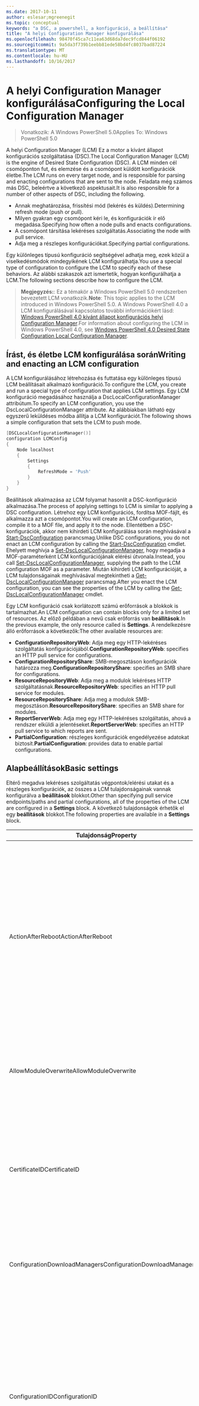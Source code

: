 ```yaml
---
ms.date: 2017-10-11
author: eslesar;mgreenegit
ms.topic: conceptual
keywords: "a DSC, a powershell, a konfiguráció, a beállítása"
title: "A helyi Configuration Manager konfigurálása"
ms.openlocfilehash: 98470f45ca7c11ea63d68da7dec9fcd844f06192
ms.sourcegitcommit: 9a5da3f739b1eebb81ede58bd4fc8037bad87224
ms.translationtype: MT
ms.contentlocale: hu-HU
ms.lasthandoff: 10/16/2017
---
```

# <a name="configuring-the-local-configuration-manager"></a><span data-ttu-id="31436-103">A helyi Configuration Manager konfigurálása</span><span class="sxs-lookup"><span data-stu-id="31436-103">Configuring the Local Configuration Manager</span></span>

> <span data-ttu-id="31436-104">Vonatkozik: A Windows PowerShell 5.0</span><span class="sxs-lookup"><span data-stu-id="31436-104">Applies To: Windows PowerShell 5.0</span></span>

<span data-ttu-id="31436-105">A helyi Configuration Manager (LCM) Ez a motor a kívánt állapot konfigurációs szolgáltatása (DSC).</span><span class="sxs-lookup"><span data-stu-id="31436-105">The Local Configuration Manager (LCM) is the engine of Desired State Configuration (DSC).</span></span>
<span data-ttu-id="31436-106">A LCM minden cél csomóponton fut, és elemzése és a csomópont küldött konfigurációk életbe.</span><span class="sxs-lookup"><span data-stu-id="31436-106">The LCM runs on every target node, and is responsible for parsing and enacting configurations that are sent to the node.</span></span>
<span data-ttu-id="31436-107">Feladata még számos más DSC, beleértve a következő aspektusait.</span><span class="sxs-lookup"><span data-stu-id="31436-107">It is also responsible for a number of other aspects of DSC, including the following.</span></span>

- <span data-ttu-id="31436-108">Annak meghatározása, frissítési mód (lekérés és küldés).</span><span class="sxs-lookup"><span data-stu-id="31436-108">Determining refresh mode (push or pull).</span></span>
- <span data-ttu-id="31436-109">Milyen gyakran egy csomópont kéri le, és konfigurációk ír elő megadása.</span><span class="sxs-lookup"><span data-stu-id="31436-109">Specifying how often a node pulls and enacts configurations.</span></span>
- <span data-ttu-id="31436-110">A csomópont társítása lekéréses szolgáltatás.</span><span class="sxs-lookup"><span data-stu-id="31436-110">Associating the node with pull service.</span></span>
- <span data-ttu-id="31436-111">Adja meg a részleges konfigurációkat.</span><span class="sxs-lookup"><span data-stu-id="31436-111">Specifying partial configurations.</span></span>

<span data-ttu-id="31436-112">Egy különleges típusú konfiguráció segítségével adhatja meg, ezek közül a viselkedésmódok mindegyikének LCM konfigurálhatja.</span><span class="sxs-lookup"><span data-stu-id="31436-112">You use a special type of configuration to configure the LCM to specify each of these behaviors.</span></span>
<span data-ttu-id="31436-113">Az alábbi szakaszok azt ismertetik, hogyan konfigurálhatja a LCM.</span><span class="sxs-lookup"><span data-stu-id="31436-113">The following sections describe how to configure the LCM.</span></span>

> <span data-ttu-id="31436-114">**Megjegyzés:**: Ez a témakör a Windows PowerShell 5.0 rendszerben bevezetett LCM vonatkozik.</span><span class="sxs-lookup"><span data-stu-id="31436-114">**Note**: This topic applies to the LCM introduced in Windows PowerShell 5.0.</span></span>
<span data-ttu-id="31436-115">A Windows PowerShell 4.0 a LCM konfigurálásával kapcsolatos további információkért lásd: [Windows PowerShell 4.0 kívánt állapot konfigurációs helyi Configuration Manager](metaconfig4.md).</span><span class="sxs-lookup"><span data-stu-id="31436-115">For information about configuring the LCM in Windows PowerShell 4.0, see [Windows PowerShell 4.0 Desired State Configuration Local Configuration Manager](metaconfig4.md).</span></span>

## <a name="writing-and-enacting-an-lcm-configuration"></a><span data-ttu-id="31436-116">Írást, és életbe LCM konfigurálása során</span><span class="sxs-lookup"><span data-stu-id="31436-116">Writing and enacting an LCM configuration</span></span>

<span data-ttu-id="31436-117">A LCM konfigurálásához létrehozása és futtatása egy különleges típusú LCM beállításait alkalmazó konfiguráció.</span><span class="sxs-lookup"><span data-stu-id="31436-117">To configure the LCM, you create and run a special type of configuration that applies LCM settings.</span></span>
<span data-ttu-id="31436-118">Egy LCM konfiguráció megadásához használja a DscLocalConfigurationManager attribútum.</span><span class="sxs-lookup"><span data-stu-id="31436-118">To specify an LCM configuration, you use the DscLocalConfigurationManager attribute.</span></span>
<span data-ttu-id="31436-119">Az alábbiakban látható egy egyszerű leküldéses módba állítja a LCM konfigurációt.</span><span class="sxs-lookup"><span data-stu-id="31436-119">The following shows a simple configuration that sets the LCM to push mode.</span></span>

```powershell
[DSCLocalConfigurationManager()]
configuration LCMConfig
{
    Node localhost
    {
        Settings
        {
            RefreshMode = 'Push'
        }
    }
} 
```

<span data-ttu-id="31436-120">Beállítások alkalmazása az LCM folyamat hasonlít a DSC-konfiguráció alkalmazása.</span><span class="sxs-lookup"><span data-stu-id="31436-120">The process of applying settings to LCM is similar to applying a DSC configuration.</span></span>
<span data-ttu-id="31436-121">Létrehoz egy LCM konfigurációs, fordítsa MOF-fájlt, és alkalmazza azt a csomópontot.</span><span class="sxs-lookup"><span data-stu-id="31436-121">You will create an LCM configuration, compile it to a MOF file, and apply it to the node.</span></span>
<span data-ttu-id="31436-122">Ellentétben a DSC-konfigurációk, akkor nem kihirdeti LCM konfigurálása során meghívásával a [Start-DscConfiguration](https://technet.microsoft.com/en-us/library/dn521623.aspx) parancsmag.</span><span class="sxs-lookup"><span data-stu-id="31436-122">Unlike DSC configurations, you do not enact an LCM configuration by calling the [Start-DscConfiguration](https://technet.microsoft.com/en-us/library/dn521623.aspx) cmdlet.</span></span>
<span data-ttu-id="31436-123">Ehelyett meghívja a [Set-DscLocalConfigurationManager](https://technet.microsoft.com/en-us/library/dn521621.aspx), hogy megadja a MOF-paraméterként LCM konfigurációjának elérési útvonala.</span><span class="sxs-lookup"><span data-stu-id="31436-123">Instead, you call [Set-DscLocalConfigurationManager](https://technet.microsoft.com/en-us/library/dn521621.aspx), supplying the path to the LCM configuration MOF as a parameter.</span></span>
<span data-ttu-id="31436-124">Miután kihirdeti LCM konfigurációját, a LCM tulajdonságainak meghívásával megtekintheti a [Get-DscLocalConfigurationManager](https://technet.microsoft.com/en-us/library/dn407378.aspx) parancsmag.</span><span class="sxs-lookup"><span data-stu-id="31436-124">After you enact the LCM configuration, you can see the properties of the LCM by calling the [Get-DscLocalConfigurationManager](https://technet.microsoft.com/en-us/library/dn407378.aspx) cmdlet.</span></span>

<span data-ttu-id="31436-125">Egy LCM konfiguráció csak korlátozott számú erőforrások a blokkok is tartalmazhat.</span><span class="sxs-lookup"><span data-stu-id="31436-125">An LCM configuration can contain blocks only for a limited set of resources.</span></span>
<span data-ttu-id="31436-126">Az előző példában a nevű csak erőforrás van **beállítások**.</span><span class="sxs-lookup"><span data-stu-id="31436-126">In the previous example, the only resource called is **Settings**.</span></span>
<span data-ttu-id="31436-127">A rendelkezésre álló erőforrások a következők:</span><span class="sxs-lookup"><span data-stu-id="31436-127">The other available resources are:</span></span>

* <span data-ttu-id="31436-128">**ConfigurationRepositoryWeb**: Adja meg egy HTTP-lekéréses szolgáltatás konfigurációjából.</span><span class="sxs-lookup"><span data-stu-id="31436-128">**ConfigurationRepositoryWeb**: specifies an HTTP pull service for configurations.</span></span>
* <span data-ttu-id="31436-129">**ConfigurationRepositoryShare**: SMB-megosztáson konfigurációk határozza meg.</span><span class="sxs-lookup"><span data-stu-id="31436-129">**ConfigurationRepositoryShare**: specifies an SMB share for configurations.</span></span>
* <span data-ttu-id="31436-130">**ResourceRepositoryWeb**: Adja meg a modulok lekéréses HTTP szolgáltatásnak.</span><span class="sxs-lookup"><span data-stu-id="31436-130">**ResourceRepositoryWeb**: specifies an HTTP pull service for modules.</span></span>
* <span data-ttu-id="31436-131">**ResourceRepositoryShare**: Adja meg a modulok SMB-megosztáson.</span><span class="sxs-lookup"><span data-stu-id="31436-131">**ResourceRepositoryShare**: specifies an SMB share for modules.</span></span>
* <span data-ttu-id="31436-132">**ReportServerWeb**: Adja meg egy HTTP-lekéréses szolgáltatás, ahová a rendszer elküldi a jelentéseket.</span><span class="sxs-lookup"><span data-stu-id="31436-132">**ReportServerWeb**: specifies an HTTP pull service to which reports are sent.</span></span>
* <span data-ttu-id="31436-133">**PartialConfiguration**: részleges konfigurációk engedélyezése adatokat biztosít.</span><span class="sxs-lookup"><span data-stu-id="31436-133">**PartialConfiguration**: provides data to enable partial configurations.</span></span>

## <a name="basic-settings"></a><span data-ttu-id="31436-134">Alapbeállítások</span><span class="sxs-lookup"><span data-stu-id="31436-134">Basic settings</span></span>

<span data-ttu-id="31436-135">Eltérő megadva lekéréses szolgáltatás végpontok/elérési utakat és a részleges konfigurációk, az összes a LCM tulajdonságainak vannak konfigurálva a **beállítások** blokkot.</span><span class="sxs-lookup"><span data-stu-id="31436-135">Other than specifying pull service endpoints/paths and partial configurations, all of the properties of the LCM are configured in a **Settings** block.</span></span>
<span data-ttu-id="31436-136">A következő tulajdonságok érhetők el egy **beállítások** blokkot.</span><span class="sxs-lookup"><span data-stu-id="31436-136">The following properties are available in a **Settings** block.</span></span>

|  <span data-ttu-id="31436-137">Tulajdonság</span><span class="sxs-lookup"><span data-stu-id="31436-137">Property</span></span>  |  <span data-ttu-id="31436-138">Típus</span><span class="sxs-lookup"><span data-stu-id="31436-138">Type</span></span>  |  <span data-ttu-id="31436-139">Leírás</span><span class="sxs-lookup"><span data-stu-id="31436-139">Description</span></span>   |
|----------- |------- |--------------- |
| <span data-ttu-id="31436-140">ActionAfterReboot</span><span class="sxs-lookup"><span data-stu-id="31436-140">ActionAfterReboot</span></span>| <span data-ttu-id="31436-141">karakterlánc</span><span class="sxs-lookup"><span data-stu-id="31436-141">string</span></span>| <span data-ttu-id="31436-142">Itt adhatja meg, mi történik, a rendszer újraindítása után a beállítások alkalmazása során.</span><span class="sxs-lookup"><span data-stu-id="31436-142">Specifies what happens after a reboot during the application of a configuration.</span></span> <span data-ttu-id="31436-143">A lehetséges értékek a következők __"ContinueConfiguration"__ és __"StopConfiguration"__.</span><span class="sxs-lookup"><span data-stu-id="31436-143">The possible values are __"ContinueConfiguration"__ and __"StopConfiguration"__.</span></span> <ul><li> <span data-ttu-id="31436-144">__ContinueConfiguration__: továbbra is a számítógép újraindítása után a jelenlegi konfiguráció alkalmazása.</span><span class="sxs-lookup"><span data-stu-id="31436-144">__ContinueConfiguration__: Continue applying the current configuration after machine reboot.</span></span> <span data-ttu-id="31436-145">Ez az az alapértelmezett falue</span><span class="sxs-lookup"><span data-stu-id="31436-145">This is the default falue</span></span></li><li><span data-ttu-id="31436-146">__StopConfiguration__: állítsa le a számítógép újraindítása után az aktuális konfigurációt.</span><span class="sxs-lookup"><span data-stu-id="31436-146">__StopConfiguration__: Stop the current configuration after machine reboot.</span></span></li></ul>|
| <span data-ttu-id="31436-147">AllowModuleOverwrite</span><span class="sxs-lookup"><span data-stu-id="31436-147">AllowModuleOverwrite</span></span>| <span data-ttu-id="31436-148">logikai érték</span><span class="sxs-lookup"><span data-stu-id="31436-148">bool</span></span>| <span data-ttu-id="31436-149">__$TRUE__ Ha lekéréses szolgáltatásból letöltött új konfigurációk engedélyezettek-e a célcsomóponton lévő régi felülírják.</span><span class="sxs-lookup"><span data-stu-id="31436-149">__$TRUE__ if new configurations downloaded from the pull service are allowed to overwrite the old ones on the target node.</span></span> <span data-ttu-id="31436-150">Ellenkező esetben $FALSE.</span><span class="sxs-lookup"><span data-stu-id="31436-150">Otherwise, $FALSE.</span></span>|
| <span data-ttu-id="31436-151">CertificateID</span><span class="sxs-lookup"><span data-stu-id="31436-151">CertificateID</span></span>| <span data-ttu-id="31436-152">karakterlánc</span><span class="sxs-lookup"><span data-stu-id="31436-152">string</span></span>| <span data-ttu-id="31436-153">A konfigurációban átadott hitelesítő biztosításához használt tanúsítvány ujjlenyomata.</span><span class="sxs-lookup"><span data-stu-id="31436-153">The thumbprint of a certificate used to secure credentials passed in a configuration.</span></span> <span data-ttu-id="31436-154">További információ: [szeretné védeni a Windows PowerShell célállapot-konfiguráció-felhasználó hitelesítő adatait a](http://blogs.msdn.com/b/powershell/archive/2014/01/31/want-to-secure-credentials-in-windows-powershell-desired-state-configuration.aspx)?.</span><span class="sxs-lookup"><span data-stu-id="31436-154">For more information see [Want to secure credentials in Windows PowerShell Desired State Configuration](http://blogs.msdn.com/b/powershell/archive/2014/01/31/want-to-secure-credentials-in-windows-powershell-desired-state-configuration.aspx)?.</span></span> <br> <span data-ttu-id="31436-155">__Megjegyzés:__ ez kezeli automatikusan Azure Automation DSC lekérési szolgáltatás használatakor.</span><span class="sxs-lookup"><span data-stu-id="31436-155">__Note:__ this is managed automatically if using Azure Automation DSC pull service.</span></span>|
| <span data-ttu-id="31436-156">ConfigurationDownloadManagers</span><span class="sxs-lookup"><span data-stu-id="31436-156">ConfigurationDownloadManagers</span></span>| <span data-ttu-id="31436-157">CimInstance]</span><span class="sxs-lookup"><span data-stu-id="31436-157">CimInstance[]</span></span>| <span data-ttu-id="31436-158">Elavult.</span><span class="sxs-lookup"><span data-stu-id="31436-158">Obsolete.</span></span> <span data-ttu-id="31436-159">Használjon __ConfigurationRepositoryWeb__ és __ConfigurationRepositoryShare__ érdekében adja meg a konfigurációs lekéréses szolgáltatás végpontjait.</span><span class="sxs-lookup"><span data-stu-id="31436-159">Use __ConfigurationRepositoryWeb__ and __ConfigurationRepositoryShare__ blocks to define configuration pull service endpoints.</span></span>|
| <span data-ttu-id="31436-160">ConfigurationID</span><span class="sxs-lookup"><span data-stu-id="31436-160">ConfigurationID</span></span>| <span data-ttu-id="31436-161">karakterlánc</span><span class="sxs-lookup"><span data-stu-id="31436-161">string</span></span>| <span data-ttu-id="31436-162">A visszamenőleges kompatibilitás érdekében régebbi lekéréses szolgáltatás verziók.</span><span class="sxs-lookup"><span data-stu-id="31436-162">For backwards compatibility with older pull service versions.</span></span> <span data-ttu-id="31436-163">A GUID, amely azonosítja a konfigurációs fájl lekérni egy lekéréses szolgáltatásból.</span><span class="sxs-lookup"><span data-stu-id="31436-163">A GUID that identifies the configuration file to get from a pull service.</span></span> <span data-ttu-id="31436-164">Ha a konfiguráció neve MOF ConfigurationID.mof neve a csomópont konfigurációk fogja lekérni lekéréses szolgáltatás.</span><span class="sxs-lookup"><span data-stu-id="31436-164">The node will pull configurations on the pull service if the name of the configuration MOF is named ConfigurationID.mof.</span></span><br> <span data-ttu-id="31436-165">__Megjegyzés:__ állítani ezt a tulajdonságot, ha regisztrálja a csomópont egy lekéréses szolgáltatással használatával __RegistrationKey__ nem működik.</span><span class="sxs-lookup"><span data-stu-id="31436-165">__Note:__ If you set this property, registering the node with a pull service by using __RegistrationKey__ does not work.</span></span> <span data-ttu-id="31436-166">További információkért lásd: [konfigurációs nevű lekéréses ügyféltelepítéshez](pullClientConfigNames.md).</span><span class="sxs-lookup"><span data-stu-id="31436-166">For more information, see [Setting up a pull client with configuration names](pullClientConfigNames.md).</span></span>|
| <span data-ttu-id="31436-167">ConfigurationMode</span><span class="sxs-lookup"><span data-stu-id="31436-167">ConfigurationMode</span></span>| <span data-ttu-id="31436-168">karakterlánc</span><span class="sxs-lookup"><span data-stu-id="31436-168">string</span></span> | <span data-ttu-id="31436-169">Itt adhatja meg, hogyan a LCM ténylegesen a beállítások alkalmazása a célcsomópontokat.</span><span class="sxs-lookup"><span data-stu-id="31436-169">Specifies how the LCM actually applies the configuration to the target nodes.</span></span> <span data-ttu-id="31436-170">A lehetséges értékek: __"ApplyOnly"__,__"ApplyandMonitior"__, és __"ApplyandAutoCorrect"__.</span><span class="sxs-lookup"><span data-stu-id="31436-170">Possible values are __"ApplyOnly"__,__"ApplyandMonitior"__, and __"ApplyandAutoCorrect"__.</span></span> <ul><li><span data-ttu-id="31436-171">__ApplyOnly__: DSC konfigurációjának alkalmazására szolgál, és nincs semmi hatása további, kivéve, ha az új konfiguráció célcsomóponton való vagy szolgáltatás új konfigurációt van lekért fejlesztőre.</span><span class="sxs-lookup"><span data-stu-id="31436-171">__ApplyOnly__: DSC applies the configuration and does nothing further unless a new configuration is pushed to the target node or when a new configuration is pulled from a service.</span></span> <span data-ttu-id="31436-172">Az új konfiguráció első alkalmazása után DSC nem ellenőrzi a korábban konfigurált állapotból eltéréseket.</span><span class="sxs-lookup"><span data-stu-id="31436-172">After initial application of a new configuration, DSC does not check for drift from a previously configured state.</span></span> <span data-ttu-id="31436-173">Vegye figyelembe, hogy DSC megkísérli a konfiguráció alkalmazásához, amíg az sikeres előtt nem __ApplyOnly__ lép érvénybe.</span><span class="sxs-lookup"><span data-stu-id="31436-173">Note that DSC will attempt to apply the configuration until it is successful before __ApplyOnly__ takes effect.</span></span> </li><li> <span data-ttu-id="31436-174">__ApplyAndMonitor__: Ez az az alapértelmezett érték.</span><span class="sxs-lookup"><span data-stu-id="31436-174">__ApplyAndMonitor__: This is the default value.</span></span> <span data-ttu-id="31436-175">A LCM alkalmazza minden új konfigurációt.</span><span class="sxs-lookup"><span data-stu-id="31436-175">The LCM applies any new configurations.</span></span> <span data-ttu-id="31436-176">Az új konfiguráció első alkalmazása után a célcsomóponton drifts kívánt állapotból, ha DSC jelent a naplókban az eltérés.</span><span class="sxs-lookup"><span data-stu-id="31436-176">After initial application of a new configuration, if the target node drifts from the desired state, DSC reports the discrepancy in logs.</span></span> <span data-ttu-id="31436-177">Vegye figyelembe, hogy DSC megkísérli a konfiguráció alkalmazásához, amíg az sikeres előtt nem __ApplyAndMonitor__ lép érvénybe.</span><span class="sxs-lookup"><span data-stu-id="31436-177">Note that DSC will attempt to apply the configuration until it is successful before __ApplyAndMonitor__ takes effect.</span></span></li><li><span data-ttu-id="31436-178">__ApplyAndAutoCorrect__: DSC alkalmazza minden új konfigurációt.</span><span class="sxs-lookup"><span data-stu-id="31436-178">__ApplyAndAutoCorrect__: DSC applies any new configurations.</span></span> <span data-ttu-id="31436-179">Az új konfiguráció első alkalmazása után a célcsomópont drifts kívánt állapotból, ha DSC jelent a naplókban az eltérés, majd újra alkalmazza a jelenlegi konfiguráció.</span><span class="sxs-lookup"><span data-stu-id="31436-179">After initial application of a new configuration, if the target node drifts from the desired state, DSC reports the discrepancy in logs, and then re-applies the current configuration.</span></span></li></ul>|
| <span data-ttu-id="31436-180">ConfigurationModeFrequencyMins</span><span class="sxs-lookup"><span data-stu-id="31436-180">ConfigurationModeFrequencyMins</span></span>| <span data-ttu-id="31436-181">UInt32</span><span class="sxs-lookup"><span data-stu-id="31436-181">UInt32</span></span>| <span data-ttu-id="31436-182">Milyen gyakran (percben), a jelenlegi konfiguráció be van jelölve, és alkalmazza.</span><span class="sxs-lookup"><span data-stu-id="31436-182">How often, in minutes, the current configuration is checked and applied.</span></span> <span data-ttu-id="31436-183">A rendszer figyelmen kívül hagyja ezt a tulajdonságot, ha a ConfigurationMode tulajdonsága ApplyOnly.</span><span class="sxs-lookup"><span data-stu-id="31436-183">This property is ignored if the ConfigurationMode property is set to ApplyOnly.</span></span> <span data-ttu-id="31436-184">Az alapértelmezett érték 15.</span><span class="sxs-lookup"><span data-stu-id="31436-184">The default value is 15.</span></span>|
| <span data-ttu-id="31436-185">DebugMode</span><span class="sxs-lookup"><span data-stu-id="31436-185">DebugMode</span></span>| <span data-ttu-id="31436-186">karakterlánc</span><span class="sxs-lookup"><span data-stu-id="31436-186">string</span></span>| <span data-ttu-id="31436-187">A lehetséges értékek: __nincs__, __ForceModuleImport__, és __összes__.</span><span class="sxs-lookup"><span data-stu-id="31436-187">Possible values are __None__, __ForceModuleImport__, and __All__.</span></span> <ul><li><span data-ttu-id="31436-188">Beállítása __nincs__ gyorsítótárazott erőforrások használatára.</span><span class="sxs-lookup"><span data-stu-id="31436-188">Set to __None__ to use cached resources.</span></span> <span data-ttu-id="31436-189">Ez az alapértelmezett, és éles esetekben kell használni.</span><span class="sxs-lookup"><span data-stu-id="31436-189">This is the default and should be used in production scenarios.</span></span></li><li><span data-ttu-id="31436-190">Beállítás __ForceModuleImport__, DSC erőforrás modul, töltse be újra, még akkor is, ha azokat korábban betöltötte és gyorsítótárazott LCM okoz.</span><span class="sxs-lookup"><span data-stu-id="31436-190">Setting to __ForceModuleImport__, causes the LCM to reload any DSC resource modules, even if they have been previously loaded and cached.</span></span> <span data-ttu-id="31436-191">Ez teljesítményére hatással van a DSC-műveletek, minden modul használatára van töltve.</span><span class="sxs-lookup"><span data-stu-id="31436-191">This impacts the performance of DSC operations as each module is reloaded on use.</span></span> <span data-ttu-id="31436-192">Általában akkor használja ezt az értéket közben egy erőforrás-hibakeresés</span><span class="sxs-lookup"><span data-stu-id="31436-192">Typically you would use this value while debugging a resource</span></span></li><li><span data-ttu-id="31436-193">Ebben a kiadásban __összes__ azonos __ForceModuleImport__</span><span class="sxs-lookup"><span data-stu-id="31436-193">In this release, __All__ is same as __ForceModuleImport__</span></span></li></ul> |
| <span data-ttu-id="31436-194">RebootNodeIfNeeded</span><span class="sxs-lookup"><span data-stu-id="31436-194">RebootNodeIfNeeded</span></span>| <span data-ttu-id="31436-195">logikai érték</span><span class="sxs-lookup"><span data-stu-id="31436-195">bool</span></span>| <span data-ttu-id="31436-196">Állítsa ezt a beállítást __$true__ automatikusan újraindítja a csomópont a konfigurációkat, amelyek a szükséges újraindítás alkalmazása után.</span><span class="sxs-lookup"><span data-stu-id="31436-196">Set this to __$true__ to automatically reboot the node after a configuration that requires reboot is applied.</span></span> <span data-ttu-id="31436-197">Ellenkező esetben kell újraindítani a rendszert manuálisan minden beállítást, amelynek ezt a csomópontot.</span><span class="sxs-lookup"><span data-stu-id="31436-197">Otherwise, you will have to manually reboot the node for any configuration that requires it.</span></span> <span data-ttu-id="31436-198">Az alapértelmezett érték __$false__.</span><span class="sxs-lookup"><span data-stu-id="31436-198">The default value is __$false__.</span></span> <span data-ttu-id="31436-199">Ezt a beállítást, ha újraindítás feltétel végrehajtása nem DSC (például a Windows Installer) által használandó egyesítése együtt a [xPendingReboot](https://github.com/powershell/xpendingreboot) modul.</span><span class="sxs-lookup"><span data-stu-id="31436-199">To use this setting when a reboot condition is enacted by something other than DSC (such as Windows Installer), combine this setting with the [xPendingReboot](https://github.com/powershell/xpendingreboot) module.</span></span>|
| <span data-ttu-id="31436-200">RefreshMode</span><span class="sxs-lookup"><span data-stu-id="31436-200">RefreshMode</span></span>| <span data-ttu-id="31436-201">karakterlánc</span><span class="sxs-lookup"><span data-stu-id="31436-201">string</span></span>| <span data-ttu-id="31436-202">Itt adhatja meg, hogyan a LCM lekérdezi a konfigurációkat.</span><span class="sxs-lookup"><span data-stu-id="31436-202">Specifies how the LCM gets configurations.</span></span> <span data-ttu-id="31436-203">A lehetséges értékek a következők __"Letiltva"__, __"Push"__, és __"Pull"__.</span><span class="sxs-lookup"><span data-stu-id="31436-203">The possible values are __"Disabled"__, __"Push"__, and __"Pull"__.</span></span> <ul><li><span data-ttu-id="31436-204">__Letiltott__: a DSC-konfigurációk le van tiltva ezen a csomóponton.</span><span class="sxs-lookup"><span data-stu-id="31436-204">__Disabled__: DSC configurations are disabled for this node.</span></span></li><li> <span data-ttu-id="31436-205">__Leküldéses__: konfigurációk meghívásával kezdeményezett a [Start-DscConfiguration](https://technet.microsoft.com/en-us/library/dn521623.aspx) parancsmag.</span><span class="sxs-lookup"><span data-stu-id="31436-205">__Push__: Configurations are initiated by calling the [Start-DscConfiguration](https://technet.microsoft.com/en-us/library/dn521623.aspx) cmdlet.</span></span> <span data-ttu-id="31436-206">A konfiguráció alkalmazása azonnal megtörténik a csomópontra.</span><span class="sxs-lookup"><span data-stu-id="31436-206">The configuration is applied immediately to the node.</span></span> <span data-ttu-id="31436-207">Ez az alapértelmezett érték.</span><span class="sxs-lookup"><span data-stu-id="31436-207">This is the default value.</span></span></li><li><span data-ttu-id="31436-208">__Lekéréses:__ lekéréses szolgáltatás vagy az SMB elérési konfigurációk rendszeresen ellenőrzi a csomópont van konfigurálva.</span><span class="sxs-lookup"><span data-stu-id="31436-208">__Pull:__ The node is configured to regularly check for configurations from a pull service or SMB path.</span></span> <span data-ttu-id="31436-209">Ha ez a tulajdonság értéke __lekéréses__, egy HTTP (szolgáltatás) vagy SMB (megosztás) elérési utat adjon meg egy __ConfigurationRepositoryWeb__ vagy __ConfigurationRepositoryShare__ blokkot.</span><span class="sxs-lookup"><span data-stu-id="31436-209">If this property is set to __Pull__, you must specify an HTTP (service) or SMB (share) path in a __ConfigurationRepositoryWeb__ or __ConfigurationRepositoryShare__ block.</span></span></li></ul>|
| <span data-ttu-id="31436-210">RefreshFrequencyMins</span><span class="sxs-lookup"><span data-stu-id="31436-210">RefreshFrequencyMins</span></span>| <span data-ttu-id="31436-211">UInt32</span><span class="sxs-lookup"><span data-stu-id="31436-211">Uint32</span></span>| <span data-ttu-id="31436-212">Az időtartamot (percben), amelynél a LCM frissített konfigurációt beolvasandó lekéréses szolgáltatás ellenőrzi.</span><span class="sxs-lookup"><span data-stu-id="31436-212">The time interval, in minutes, at which the LCM checks a pull service to get updated configurations.</span></span> <span data-ttu-id="31436-213">A rendszer figyelmen kívül hagyja ezt az értéket, ha a LCM nem lekéréses módban van konfigurálva.</span><span class="sxs-lookup"><span data-stu-id="31436-213">This value is ignored if the LCM is not configured in pull mode.</span></span> <span data-ttu-id="31436-214">Az alapértelmezett érték 30.</span><span class="sxs-lookup"><span data-stu-id="31436-214">The default value is 30.</span></span>|
| <span data-ttu-id="31436-215">ReportManagers</span><span class="sxs-lookup"><span data-stu-id="31436-215">ReportManagers</span></span>| <span data-ttu-id="31436-216">CimInstance]</span><span class="sxs-lookup"><span data-stu-id="31436-216">CimInstance[]</span></span>| <span data-ttu-id="31436-217">Elavult.</span><span class="sxs-lookup"><span data-stu-id="31436-217">Obsolete.</span></span> <span data-ttu-id="31436-218">Használjon __ReportServerWeb__ küldendő végpont meghatározása érdekében jelentésadatait lekéréses szolgáltatáshoz.</span><span class="sxs-lookup"><span data-stu-id="31436-218">Use __ReportServerWeb__ blocks to define an endpoint to send reporting data to a pull service.</span></span>|
| <span data-ttu-id="31436-219">ResourceModuleManagers</span><span class="sxs-lookup"><span data-stu-id="31436-219">ResourceModuleManagers</span></span>| <span data-ttu-id="31436-220">CimInstance]</span><span class="sxs-lookup"><span data-stu-id="31436-220">CimInstance[]</span></span>| <span data-ttu-id="31436-221">Elavult.</span><span class="sxs-lookup"><span data-stu-id="31436-221">Obsolete.</span></span> <span data-ttu-id="31436-222">Használjon __ResourceRepositoryWeb__ és __ResourceRepositoryShare__ lekéréses meghatározása érdekében szolgáltatás HTTP-végpontokról vagy SMB-elérési utak, illetve.</span><span class="sxs-lookup"><span data-stu-id="31436-222">Use __ResourceRepositoryWeb__ and __ResourceRepositoryShare__ blocks to define pull service HTTP endpoints or SMB paths, respectively.</span></span>|
| <span data-ttu-id="31436-223">PartialConfigurations</span><span class="sxs-lookup"><span data-stu-id="31436-223">PartialConfigurations</span></span>| <span data-ttu-id="31436-224">CimInstance</span><span class="sxs-lookup"><span data-stu-id="31436-224">CimInstance</span></span>| <span data-ttu-id="31436-225">Nincs megvalósítva.</span><span class="sxs-lookup"><span data-stu-id="31436-225">Not implemented.</span></span> <span data-ttu-id="31436-226">Ne használja.</span><span class="sxs-lookup"><span data-stu-id="31436-226">Do not use.</span></span>|
| <span data-ttu-id="31436-227">StatusRetentionTimeInDays</span><span class="sxs-lookup"><span data-stu-id="31436-227">StatusRetentionTimeInDays</span></span> | <span data-ttu-id="31436-228">UInt32</span><span class="sxs-lookup"><span data-stu-id="31436-228">UInt32</span></span>| <span data-ttu-id="31436-229">A LCM tartja az aktuális konfigurációs állapotát napok száma.</span><span class="sxs-lookup"><span data-stu-id="31436-229">The number of days the LCM keeps the status of the current configuration.</span></span>|

## <a name="pull-service"></a><span data-ttu-id="31436-230">Lekéréses szolgáltatás</span><span class="sxs-lookup"><span data-stu-id="31436-230">Pull service</span></span>

<span data-ttu-id="31436-231">A DSC-ből a beállítások lehetővé teszik, hogy egy csomópont-konfiguráció és a modulok húzza, és a jelentési adatok közzététele egy távoli helyre.</span><span class="sxs-lookup"><span data-stu-id="31436-231">DSC settings allow a node to be managed by pulling configurations and modules, and publishing reporting data, to a remote location.</span></span>
<span data-ttu-id="31436-232">Az aktuális lekéréses szolgáltatás beállításai a következők:</span><span class="sxs-lookup"><span data-stu-id="31436-232">The current options for pull service include:</span></span>

- <span data-ttu-id="31436-233">Azure Automation kívánt állapot konfigurációs szolgáltatás</span><span class="sxs-lookup"><span data-stu-id="31436-233">Azure Automation Desired State Configuration service</span></span>
- <span data-ttu-id="31436-234">A Windows Server rendszert futtató lekéréses példánya</span><span class="sxs-lookup"><span data-stu-id="31436-234">A pull service instance running on Windows Server</span></span>
- <span data-ttu-id="31436-235">(Nem támogatja a jelentési adatok közzététele) SMB-megosztáson</span><span class="sxs-lookup"><span data-stu-id="31436-235">An SMB share (does not support publishing reporting data)</span></span>

<span data-ttu-id="31436-236">LCM konfigurációt is támogatja a következő típusú lekéréses Szolgáltatásvégpontok:</span><span class="sxs-lookup"><span data-stu-id="31436-236">LCM configuration supports defining the following types of pull service endpoints:</span></span>

- <span data-ttu-id="31436-237">**Konfigurációs kiszolgáló**: a DSC-konfigurációk tára.</span><span class="sxs-lookup"><span data-stu-id="31436-237">**Configuration server**: A repository for DSC configurations.</span></span> <span data-ttu-id="31436-238">Adja meg a konfigurációs kiszolgálók használatával **ConfigurationRepositoryWeb** (a web-alapú kiszolgálók) és **ConfigurationRepositoryShare** (az SMB-alapú kiszolgálók) blokkokat.</span><span class="sxs-lookup"><span data-stu-id="31436-238">Define configuration servers by using **ConfigurationRepositoryWeb** (for web-based servers) and **ConfigurationRepositoryShare** (for SMB-based servers) blocks.</span></span>
- <span data-ttu-id="31436-239">**Erőforrás-kiszolgáló**: a DSC-erőforrások, PowerShell-modulok csomagolt tára.</span><span class="sxs-lookup"><span data-stu-id="31436-239">**Resource server**: A repository for DSC resources, packaged as PowerShell modules.</span></span> <span data-ttu-id="31436-240">Adja meg az erőforrás-kiszolgálók használatával **ResourceRepositoryWeb** (a web-alapú kiszolgálók) és **ResourceRepositoryShare** (az SMB-alapú kiszolgálók) blokkokat.</span><span class="sxs-lookup"><span data-stu-id="31436-240">Define resource servers by using **ResourceRepositoryWeb** (for web-based servers) and **ResourceRepositoryShare** (for SMB-based servers) blocks.</span></span>
- <span data-ttu-id="31436-241">**Jelentéskészítő kiszolgáló**: egy szolgáltatás, amely DSC jelentés adatokat küld.</span><span class="sxs-lookup"><span data-stu-id="31436-241">**Report server**: A service that DSC sends report data to.</span></span> <span data-ttu-id="31436-242">Adja meg a jelentéskészítő kiszolgáló használatával **ReportServerWeb** blokkolja.</span><span class="sxs-lookup"><span data-stu-id="31436-242">Define report servers by using **ReportServerWeb** blocks.</span></span> <span data-ttu-id="31436-243">A jelentéskészítő kiszolgáló webszolgáltatás kell lennie.</span><span class="sxs-lookup"><span data-stu-id="31436-243">A report server must be a web service.</span></span>

<span data-ttu-id="31436-244">**Az ajánlott megoldás**, és a lehetőség érhető el, a legtöbb szolgáltatásokkal [Azure Automation DSC](https://docs.microsoft.com/en-us/azure/automation/automation-dsc-getting-started).</span><span class="sxs-lookup"><span data-stu-id="31436-244">**The recommended solution**, and the option with the most features available, is [Azure Automation DSC](https://docs.microsoft.com/en-us/azure/automation/automation-dsc-getting-started).</span></span>

<span data-ttu-id="31436-245">Az Azure-szolgáltatás csomópontok helyszíni saját adatközpontját, illetve például az Azure és az AWS nyilvános felhőket is kezelheti.</span><span class="sxs-lookup"><span data-stu-id="31436-245">The Azure service can manage nodes on-premises in private datacenters, or in public clouds such as Azure and AWS.</span></span>
<span data-ttu-id="31436-246">Személyes környezetekben, ahol kiszolgálók nem közvetlenül csatlakozik az internethez, fontolja meg, ezzel a kimenő forgalom csak a közzétett Azure IP-címtartomány (lásd: [Azure Datacenter IP-címtartományok](https://www.microsoft.com/en-us/download/details.aspx?id=41653)).</span><span class="sxs-lookup"><span data-stu-id="31436-246">For private environments where servers cannot directly connect to the Internet, consider limiting outbound traffic to only the published Azure IP range (see [Azure Datacenter IP Ranges](https://www.microsoft.com/en-us/download/details.aspx?id=41653)).</span></span>

<span data-ttu-id="31436-247">Az online szolgáltatás, amely még nem állnak rendelkezésre az lekéréses szolgáltatásban, a Windows Server funkciói:</span><span class="sxs-lookup"><span data-stu-id="31436-247">Features of the online service that are not currently available in the pull service on Windows Server include:</span></span>
- <span data-ttu-id="31436-248">Összes adata titkosításra kerül az átvitel során, és inaktív</span><span class="sxs-lookup"><span data-stu-id="31436-248">All data is encrypted in transit and at rest</span></span>
- <span data-ttu-id="31436-249">Ügyfél-tanúsítványok létrehozása és kezelése automatikusan</span><span class="sxs-lookup"><span data-stu-id="31436-249">Client certificates are created and managed automatically</span></span>
- <span data-ttu-id="31436-250">Titkos kulcsok tárolására központilag kezelésére szolgáló [jelszavak és a hitelesítő adatok](https://docs.microsoft.com/en-us/azure/automation/automation-credentials), vagy [változók](https://docs.microsoft.com/en-us/azure/automation/automation-variables) például a kiszolgáló nevét vagy a kapcsolati karakterláncok</span><span class="sxs-lookup"><span data-stu-id="31436-250">Secrets store for centrally managing [passwords/credentials](https://docs.microsoft.com/en-us/azure/automation/automation-credentials), or [variables](https://docs.microsoft.com/en-us/azure/automation/automation-variables) such as server names or connection strings</span></span>
- <span data-ttu-id="31436-251">Központilag kezelheti a csomópont [LCM konfiguráció](metaConfig.md#basic-settings)</span><span class="sxs-lookup"><span data-stu-id="31436-251">Centrally manage node [LCM configuration](metaConfig.md#basic-settings)</span></span>
- <span data-ttu-id="31436-252">Központilag konfigurációk kiosztása ügyfél csomópontok</span><span class="sxs-lookup"><span data-stu-id="31436-252">Centrally assign configurations to client nodes</span></span>
- <span data-ttu-id="31436-253">Kiadás configuration "Kanári csoportok" éles elérése előtt tesztelési módosításai</span><span class="sxs-lookup"><span data-stu-id="31436-253">Release configuration changes to "canary groups" for testing before reaching production</span></span>
- <span data-ttu-id="31436-254">Grafikus jelentési</span><span class="sxs-lookup"><span data-stu-id="31436-254">Graphical reporting</span></span>
  - <span data-ttu-id="31436-255">A granularitási DSC erőforrás szintjén állapotának részletei</span><span class="sxs-lookup"><span data-stu-id="31436-255">Status detail at the DSC resource level of granularity</span></span>
  - <span data-ttu-id="31436-256">Az ügyfél gépek hibaelhárítási részletes hibaüzenetek</span><span class="sxs-lookup"><span data-stu-id="31436-256">Verbose error messages from client machines for troubleshooting</span></span>
- <span data-ttu-id="31436-257">[Integráció az Azure Naplóelemzés](https://docs.microsoft.com/en-us/azure/automation/automation-dsc-diagnostics) riasztások, automatikus feladatokat, jelentések és riasztási Android vagy iOS-alkalmazás</span><span class="sxs-lookup"><span data-stu-id="31436-257">[Integration with Azure Log Analytics](https://docs.microsoft.com/en-us/azure/automation/automation-dsc-diagnostics) for alerting, automated tasks, Android/iOS app for reporting and alerting</span></span>

<span data-ttu-id="31436-258">Azt is megteheti, beállításával és a Windows Server HTTP-lekéréses szolgáltatás használatával kapcsolatos információkért lásd: [állítja be a DSC lekérési kiszolgálójával](pullServer.md).</span><span class="sxs-lookup"><span data-stu-id="31436-258">Alternatively, for information about setting up and using HTTP pull service on Windows Server, see [Setting up a DSC pull server](pullServer.md).</span></span>
<span data-ttu-id="31436-259">Adjon kell arról, hogy egy korlátozott végrehajtásának csak alapvető képességekkel konfigurációk/modulok tárolja, és egy helyi adatbázisba jelentés adatainak rögzítése.</span><span class="sxs-lookup"><span data-stu-id="31436-259">Please be advised that it is a limited implementation with only basic capabilities of storing configurations/modules and capturing report data in to a local database.</span></span>

## <a name="configuration-server-blocks"></a><span data-ttu-id="31436-260">Konfigurációs kiszolgáló blokkok</span><span class="sxs-lookup"><span data-stu-id="31436-260">Configuration server blocks</span></span>

<span data-ttu-id="31436-261">A web-alapú konfigurációs kiszolgáló megadásához hozzon létre egy **ConfigurationRepositoryWeb** blokkot.</span><span class="sxs-lookup"><span data-stu-id="31436-261">To define a web-based configuration server, you create a **ConfigurationRepositoryWeb** block.</span></span>
<span data-ttu-id="31436-262">A **ConfigurationRepositoryWeb** következő tulajdonságait határozza meg.</span><span class="sxs-lookup"><span data-stu-id="31436-262">A **ConfigurationRepositoryWeb** defines the following properties.</span></span>

|<span data-ttu-id="31436-263">Tulajdonság</span><span class="sxs-lookup"><span data-stu-id="31436-263">Property</span></span>|<span data-ttu-id="31436-264">Típus</span><span class="sxs-lookup"><span data-stu-id="31436-264">Type</span></span>|<span data-ttu-id="31436-265">Leírás</span><span class="sxs-lookup"><span data-stu-id="31436-265">Description</span></span>|
|---|---|---| 
|<span data-ttu-id="31436-266">AllowUnsecureConnection</span><span class="sxs-lookup"><span data-stu-id="31436-266">AllowUnsecureConnection</span></span>|<span data-ttu-id="31436-267">logikai érték</span><span class="sxs-lookup"><span data-stu-id="31436-267">bool</span></span>|<span data-ttu-id="31436-268">Beállítása **$TRUE** a kiszolgálóhoz hitelesítés anélkül, hogy a csomópont kapcsolatok lehetővé tételéhez.</span><span class="sxs-lookup"><span data-stu-id="31436-268">Set to **$TRUE** to allow connections from the node to the server without authentication.</span></span> <span data-ttu-id="31436-269">Beállítása **$FALSE** hitelesítést igényel.</span><span class="sxs-lookup"><span data-stu-id="31436-269">Set to **$FALSE** to require authentication.</span></span>|
|<span data-ttu-id="31436-270">CertificateID</span><span class="sxs-lookup"><span data-stu-id="31436-270">CertificateID</span></span>|<span data-ttu-id="31436-271">karakterlánc</span><span class="sxs-lookup"><span data-stu-id="31436-271">string</span></span>|<span data-ttu-id="31436-272">A kiszolgálón elvégzett hitelesítéshez használt tanúsítvány ujjlenyomata.</span><span class="sxs-lookup"><span data-stu-id="31436-272">The thumbprint of a certificate used to authenticate to the server.</span></span>|
|<span data-ttu-id="31436-273">ConfigurationNames</span><span class="sxs-lookup"><span data-stu-id="31436-273">ConfigurationNames</span></span>|<span data-ttu-id="31436-274">String]</span><span class="sxs-lookup"><span data-stu-id="31436-274">String[]</span></span>|<span data-ttu-id="31436-275">A cél csomópont lekérése konfigurációk nevei tömbjét.</span><span class="sxs-lookup"><span data-stu-id="31436-275">An array of names of configurations to be pulled by the target node.</span></span> <span data-ttu-id="31436-276">Segítségükkel lehetséges ugyanis csak akkor, ha a csomópont használatával a lekéréses szolgáltatással van regisztrálva a **RegistrationKey**.</span><span class="sxs-lookup"><span data-stu-id="31436-276">These are used only if the node is registered with the pull service by using a **RegistrationKey**.</span></span> <span data-ttu-id="31436-277">További információkért lásd: [konfigurációs nevű lekéréses ügyféltelepítéshez](pullClientConfigNames.md).</span><span class="sxs-lookup"><span data-stu-id="31436-277">For more information, see [Setting up a pull client with configuration names](pullClientConfigNames.md).</span></span>|
|<span data-ttu-id="31436-278">RegistrationKey</span><span class="sxs-lookup"><span data-stu-id="31436-278">RegistrationKey</span></span>|<span data-ttu-id="31436-279">karakterlánc</span><span class="sxs-lookup"><span data-stu-id="31436-279">string</span></span>|<span data-ttu-id="31436-280">A csomópont regisztrálja a lekéréses szolgáltatásban GUID.</span><span class="sxs-lookup"><span data-stu-id="31436-280">A GUID that registers the node with the pull service.</span></span> <span data-ttu-id="31436-281">További információkért lásd: [konfigurációs nevű lekéréses ügyféltelepítéshez](pullClientConfigNames.md).</span><span class="sxs-lookup"><span data-stu-id="31436-281">For more information, see [Setting up a pull client with configuration names](pullClientConfigNames.md).</span></span>|
|<span data-ttu-id="31436-282">Kiszolgáló URL-címe</span><span class="sxs-lookup"><span data-stu-id="31436-282">ServerURL</span></span>|<span data-ttu-id="31436-283">karakterlánc</span><span class="sxs-lookup"><span data-stu-id="31436-283">string</span></span>|<span data-ttu-id="31436-284">A konfigurációs szolgáltatás URL-CÍMÉT.</span><span class="sxs-lookup"><span data-stu-id="31436-284">The URL of the configuration service.</span></span>|

<span data-ttu-id="31436-285">Egyszerűbbé teheti a ConfigurationRepositoryWeb értéke konfigurálása a helyszíni csomópontok nem érhető el – példa parancsfájl lásd [metaconfigurations DSC generálásához.](https://docs.microsoft.com/en-us/azure/automation/automation-dsc-onboarding#generating-dsc-metaconfigurations)</span><span class="sxs-lookup"><span data-stu-id="31436-285">An example script to simplify configuring the ConfigurationRepositoryWeb value for on-premises nodes is available - see [Generating DSC metaconfigurations](https://docs.microsoft.com/en-us/azure/automation/automation-dsc-onboarding#generating-dsc-metaconfigurations)</span></span>

<span data-ttu-id="31436-286">Az SMB-alapú konfigurációs kiszolgáló megadásához hozzon létre egy **ConfigurationRepositoryShare** blokkot.</span><span class="sxs-lookup"><span data-stu-id="31436-286">To define an SMB-based configuration server, you create a **ConfigurationRepositoryShare** block.</span></span>
<span data-ttu-id="31436-287">A **ConfigurationRepositoryShare** következő tulajdonságait határozza meg.</span><span class="sxs-lookup"><span data-stu-id="31436-287">A **ConfigurationRepositoryShare** defines the following properties.</span></span>

|<span data-ttu-id="31436-288">Tulajdonság</span><span class="sxs-lookup"><span data-stu-id="31436-288">Property</span></span>|<span data-ttu-id="31436-289">Típus</span><span class="sxs-lookup"><span data-stu-id="31436-289">Type</span></span>|<span data-ttu-id="31436-290">Leírás</span><span class="sxs-lookup"><span data-stu-id="31436-290">Description</span></span>|
|---|---|---|
|<span data-ttu-id="31436-291">hitelesítő adatok</span><span class="sxs-lookup"><span data-stu-id="31436-291">Credential</span></span>|<span data-ttu-id="31436-292">MSFT_Credential</span><span class="sxs-lookup"><span data-stu-id="31436-292">MSFT_Credential</span></span>|<span data-ttu-id="31436-293">Az SMB-megosztás felé történő hitelesítésre használt hitelesítő adat.</span><span class="sxs-lookup"><span data-stu-id="31436-293">The credential used to authenticate to the SMB share.</span></span>|
|<span data-ttu-id="31436-294">SourcePath</span><span class="sxs-lookup"><span data-stu-id="31436-294">SourcePath</span></span>|<span data-ttu-id="31436-295">karakterlánc</span><span class="sxs-lookup"><span data-stu-id="31436-295">string</span></span>|<span data-ttu-id="31436-296">Az SMB-megosztás elérési útja</span><span class="sxs-lookup"><span data-stu-id="31436-296">The path of the SMB share.</span></span>|

## <a name="resource-server-blocks"></a><span data-ttu-id="31436-297">Erőforrás-kiszolgáló blokkok</span><span class="sxs-lookup"><span data-stu-id="31436-297">Resource server blocks</span></span>

<span data-ttu-id="31436-298">A webes erőforrás-kiszolgáló megadásához hozzon létre egy **ResourceRepositoryWeb** blokkot.</span><span class="sxs-lookup"><span data-stu-id="31436-298">To define a web-based resource server, you create a **ResourceRepositoryWeb** block.</span></span>
<span data-ttu-id="31436-299">A **ResourceRepositoryWeb** következő tulajdonságait határozza meg.</span><span class="sxs-lookup"><span data-stu-id="31436-299">A **ResourceRepositoryWeb** defines the following properties.</span></span>

|<span data-ttu-id="31436-300">Tulajdonság</span><span class="sxs-lookup"><span data-stu-id="31436-300">Property</span></span>|<span data-ttu-id="31436-301">Típus</span><span class="sxs-lookup"><span data-stu-id="31436-301">Type</span></span>|<span data-ttu-id="31436-302">Leírás</span><span class="sxs-lookup"><span data-stu-id="31436-302">Description</span></span>|
|---|---|---|
|<span data-ttu-id="31436-303">AllowUnsecureConnection</span><span class="sxs-lookup"><span data-stu-id="31436-303">AllowUnsecureConnection</span></span>|<span data-ttu-id="31436-304">logikai érték</span><span class="sxs-lookup"><span data-stu-id="31436-304">bool</span></span>|<span data-ttu-id="31436-305">Beállítása **$TRUE** a kiszolgálóhoz hitelesítés anélkül, hogy a csomópont kapcsolatok lehetővé tételéhez.</span><span class="sxs-lookup"><span data-stu-id="31436-305">Set to **$TRUE** to allow connections from the node to the server without authentication.</span></span> <span data-ttu-id="31436-306">Beállítása **$FALSE** hitelesítést igényel.</span><span class="sxs-lookup"><span data-stu-id="31436-306">Set to **$FALSE** to require authentication.</span></span>|
|<span data-ttu-id="31436-307">CertificateID</span><span class="sxs-lookup"><span data-stu-id="31436-307">CertificateID</span></span>|<span data-ttu-id="31436-308">karakterlánc</span><span class="sxs-lookup"><span data-stu-id="31436-308">string</span></span>|<span data-ttu-id="31436-309">A kiszolgálón elvégzett hitelesítéshez használt tanúsítvány ujjlenyomata.</span><span class="sxs-lookup"><span data-stu-id="31436-309">The thumbprint of a certificate used to authenticate to the server.</span></span>|
|<span data-ttu-id="31436-310">RegistrationKey</span><span class="sxs-lookup"><span data-stu-id="31436-310">RegistrationKey</span></span>|<span data-ttu-id="31436-311">karakterlánc</span><span class="sxs-lookup"><span data-stu-id="31436-311">string</span></span>|<span data-ttu-id="31436-312">A csomópont a lekéréses szolgáltatás azonosító egy GUID.</span><span class="sxs-lookup"><span data-stu-id="31436-312">A GUID that identifies the node to the pull service.</span></span>|
|<span data-ttu-id="31436-313">Kiszolgáló URL-címe</span><span class="sxs-lookup"><span data-stu-id="31436-313">ServerURL</span></span>|<span data-ttu-id="31436-314">karakterlánc</span><span class="sxs-lookup"><span data-stu-id="31436-314">string</span></span>|<span data-ttu-id="31436-315">A konfigurációs kiszolgáló URL-CÍMÉT.</span><span class="sxs-lookup"><span data-stu-id="31436-315">The URL of the configuration server.</span></span>|

<span data-ttu-id="31436-316">Egyszerűbbé teheti a ResourceRepositoryWeb értéke konfigurálása a helyszíni csomópontok nem érhető el – példa parancsfájl lásd [metaconfigurations DSC generálásához.](https://docs.microsoft.com/en-us/azure/automation/automation-dsc-onboarding#generating-dsc-metaconfigurations)</span><span class="sxs-lookup"><span data-stu-id="31436-316">An example script to simplify configuring the ResourceRepositoryWeb value for on-premises nodes is available - see [Generating DSC metaconfigurations](https://docs.microsoft.com/en-us/azure/automation/automation-dsc-onboarding#generating-dsc-metaconfigurations)</span></span>

<span data-ttu-id="31436-317">Az erőforrás SMB-alapú kiszolgáló megadásához hozzon létre egy **ResourceRepositoryShare** blokkot.</span><span class="sxs-lookup"><span data-stu-id="31436-317">To define an SMB-based resource server, you create a **ResourceRepositoryShare** block.</span></span>
<span data-ttu-id="31436-318">**ResourceRepositoryShare** következő tulajdonságait határozza meg.</span><span class="sxs-lookup"><span data-stu-id="31436-318">**ResourceRepositoryShare** defines the following properties.</span></span>

|<span data-ttu-id="31436-319">Tulajdonság</span><span class="sxs-lookup"><span data-stu-id="31436-319">Property</span></span>|<span data-ttu-id="31436-320">Típus</span><span class="sxs-lookup"><span data-stu-id="31436-320">Type</span></span>|<span data-ttu-id="31436-321">Leírás</span><span class="sxs-lookup"><span data-stu-id="31436-321">Description</span></span>|
|---|---|---|
|<span data-ttu-id="31436-322">hitelesítő adatok</span><span class="sxs-lookup"><span data-stu-id="31436-322">Credential</span></span>|<span data-ttu-id="31436-323">MSFT_Credential</span><span class="sxs-lookup"><span data-stu-id="31436-323">MSFT_Credential</span></span>|<span data-ttu-id="31436-324">Az SMB-megosztás felé történő hitelesítésre használt hitelesítő adat.</span><span class="sxs-lookup"><span data-stu-id="31436-324">The credential used to authenticate to the SMB share.</span></span> <span data-ttu-id="31436-325">Például egy sikeres hitelesítő adatokat, lásd: [egy DSC SMB lekérési kiszolgálójával beállítása](pullServerSMB.md)</span><span class="sxs-lookup"><span data-stu-id="31436-325">For an example of passing credentials, see [Setting up a DSC SMB pull server](pullServerSMB.md)</span></span>|
|<span data-ttu-id="31436-326">SourcePath</span><span class="sxs-lookup"><span data-stu-id="31436-326">SourcePath</span></span>|<span data-ttu-id="31436-327">karakterlánc</span><span class="sxs-lookup"><span data-stu-id="31436-327">string</span></span>|<span data-ttu-id="31436-328">Az SMB-megosztás elérési útja</span><span class="sxs-lookup"><span data-stu-id="31436-328">The path of the SMB share.</span></span>|

## <a name="report-server-blocks"></a><span data-ttu-id="31436-329">Jelentéskészítő kiszolgáló blokkok</span><span class="sxs-lookup"><span data-stu-id="31436-329">Report server blocks</span></span>

<span data-ttu-id="31436-330">Adja meg a jelentéskészítő kiszolgálón, akkor hozzon létre egy **ReportServerWeb** blokkot.</span><span class="sxs-lookup"><span data-stu-id="31436-330">To define a report server, you create a **ReportServerWeb** block.</span></span>
<span data-ttu-id="31436-331">A jelentéskészítő kiszolgálói szerepkör nem található kompatibilis SMB-alapú lekéréses szolgáltatás.</span><span class="sxs-lookup"><span data-stu-id="31436-331">The report server role is not compatible with SMB based pull service.</span></span>
<span data-ttu-id="31436-332">**ReportServerWeb** következő tulajdonságait határozza meg.</span><span class="sxs-lookup"><span data-stu-id="31436-332">**ReportServerWeb** defines the following properties.</span></span>

|<span data-ttu-id="31436-333">Tulajdonság</span><span class="sxs-lookup"><span data-stu-id="31436-333">Property</span></span>|<span data-ttu-id="31436-334">Típus</span><span class="sxs-lookup"><span data-stu-id="31436-334">Type</span></span>|<span data-ttu-id="31436-335">Leírás</span><span class="sxs-lookup"><span data-stu-id="31436-335">Description</span></span>|
|---|---|---|
|<span data-ttu-id="31436-336">AllowUnsecureConnection</span><span class="sxs-lookup"><span data-stu-id="31436-336">AllowUnsecureConnection</span></span>|<span data-ttu-id="31436-337">logikai érték</span><span class="sxs-lookup"><span data-stu-id="31436-337">bool</span></span>|<span data-ttu-id="31436-338">Beállítása **$TRUE** a kiszolgálóhoz hitelesítés anélkül, hogy a csomópont kapcsolatok lehetővé tételéhez.</span><span class="sxs-lookup"><span data-stu-id="31436-338">Set to **$TRUE** to allow connections from the node to the server without authentication.</span></span> <span data-ttu-id="31436-339">Beállítása **$FALSE** hitelesítést igényel.</span><span class="sxs-lookup"><span data-stu-id="31436-339">Set to **$FALSE** to require authentication.</span></span>|
|<span data-ttu-id="31436-340">CertificateID</span><span class="sxs-lookup"><span data-stu-id="31436-340">CertificateID</span></span>|<span data-ttu-id="31436-341">karakterlánc</span><span class="sxs-lookup"><span data-stu-id="31436-341">string</span></span>|<span data-ttu-id="31436-342">A kiszolgálón elvégzett hitelesítéshez használt tanúsítvány ujjlenyomata.</span><span class="sxs-lookup"><span data-stu-id="31436-342">The thumbprint of a certificate used to authenticate to the server.</span></span>|
|<span data-ttu-id="31436-343">RegistrationKey</span><span class="sxs-lookup"><span data-stu-id="31436-343">RegistrationKey</span></span>|<span data-ttu-id="31436-344">karakterlánc</span><span class="sxs-lookup"><span data-stu-id="31436-344">string</span></span>|<span data-ttu-id="31436-345">A csomópont a lekéréses szolgáltatás azonosító egy GUID.</span><span class="sxs-lookup"><span data-stu-id="31436-345">A GUID that identifies the node to the pull service.</span></span>|
|<span data-ttu-id="31436-346">Kiszolgáló URL-címe</span><span class="sxs-lookup"><span data-stu-id="31436-346">ServerURL</span></span>|<span data-ttu-id="31436-347">karakterlánc</span><span class="sxs-lookup"><span data-stu-id="31436-347">string</span></span>|<span data-ttu-id="31436-348">A konfigurációs kiszolgáló URL-CÍMÉT.</span><span class="sxs-lookup"><span data-stu-id="31436-348">The URL of the configuration server.</span></span>|

<span data-ttu-id="31436-349">Egyszerűbbé teheti a ReportServerWeb értéke konfigurálása a helyszíni csomópontok nem érhető el – példa parancsfájl lásd [metaconfigurations DSC generálásához.](https://docs.microsoft.com/en-us/azure/automation/automation-dsc-onboarding#generating-dsc-metaconfigurations)</span><span class="sxs-lookup"><span data-stu-id="31436-349">An example script to simplify configuring the ReportServerWeb value for on-premises nodes is available - see [Generating DSC metaconfigurations](https://docs.microsoft.com/en-us/azure/automation/automation-dsc-onboarding#generating-dsc-metaconfigurations)</span></span>

## <a name="partial-configurations"></a><span data-ttu-id="31436-350">Részleges konfigurációk</span><span class="sxs-lookup"><span data-stu-id="31436-350">Partial configurations</span></span>

<span data-ttu-id="31436-351">A részleges konfiguráció megadásához hozzon létre egy **PartialConfiguration** blokkot.</span><span class="sxs-lookup"><span data-stu-id="31436-351">To define a partial configuration, you create a **PartialConfiguration** block.</span></span>
<span data-ttu-id="31436-352">Részleges konfigurációkkal kapcsolatos további információkért lásd: [DSC részleges konfigurációk](partialConfigs.md).</span><span class="sxs-lookup"><span data-stu-id="31436-352">For more information about partial configurations, see [DSC Partial configurations](partialConfigs.md).</span></span>
<span data-ttu-id="31436-353">**PartialConfiguration** következő tulajdonságait határozza meg.</span><span class="sxs-lookup"><span data-stu-id="31436-353">**PartialConfiguration** defines the following properties.</span></span>

|<span data-ttu-id="31436-354">Tulajdonság</span><span class="sxs-lookup"><span data-stu-id="31436-354">Property</span></span>|<span data-ttu-id="31436-355">Típus</span><span class="sxs-lookup"><span data-stu-id="31436-355">Type</span></span>|<span data-ttu-id="31436-356">Leírás</span><span class="sxs-lookup"><span data-stu-id="31436-356">Description</span></span>|
|---|---|---| 
|<span data-ttu-id="31436-357">ConfigurationSource</span><span class="sxs-lookup"><span data-stu-id="31436-357">ConfigurationSource</span></span>|<span data-ttu-id="31436-358">String]</span><span class="sxs-lookup"><span data-stu-id="31436-358">string[]</span></span>|<span data-ttu-id="31436-359">A konfigurációs kiszolgáló, korábban definiált nevét tömbjét **ConfigurationRepositoryWeb** és **ConfigurationRepositoryShare** blokkok, ahol a részleges konfigurációs lekért.</span><span class="sxs-lookup"><span data-stu-id="31436-359">An array of names of configuration servers, previously defined in **ConfigurationRepositoryWeb** and **ConfigurationRepositoryShare** blocks, where the partial configuration is pulled from.</span></span>|
|<span data-ttu-id="31436-360">dependsOn</span><span class="sxs-lookup"><span data-stu-id="31436-360">DependsOn</span></span>|<span data-ttu-id="31436-361">karakterlánc megkeresése</span><span class="sxs-lookup"><span data-stu-id="31436-361">string{}</span></span>|<span data-ttu-id="31436-362">Más konfigurációk, el kell végezni a részleges konfiguráció alkalmazása előtt neveinek listáját.</span><span class="sxs-lookup"><span data-stu-id="31436-362">A list of names of other configurations that must be completed before this partial configuration is applied.</span></span>|
|<span data-ttu-id="31436-363">Leírás</span><span class="sxs-lookup"><span data-stu-id="31436-363">Description</span></span>|<span data-ttu-id="31436-364">karakterlánc</span><span class="sxs-lookup"><span data-stu-id="31436-364">string</span></span>|<span data-ttu-id="31436-365">A részleges konfigurációs leíró szöveg.</span><span class="sxs-lookup"><span data-stu-id="31436-365">Text used to describe the partial configuration.</span></span>|
|<span data-ttu-id="31436-366">ExclusiveResources</span><span class="sxs-lookup"><span data-stu-id="31436-366">ExclusiveResources</span></span>|<span data-ttu-id="31436-367">String]</span><span class="sxs-lookup"><span data-stu-id="31436-367">string[]</span></span>|<span data-ttu-id="31436-368">Részleges konfiguráció kizárólagos álló tömb.</span><span class="sxs-lookup"><span data-stu-id="31436-368">An array of resources exclusive to this partial configuration.</span></span>|
|<span data-ttu-id="31436-369">RefreshMode</span><span class="sxs-lookup"><span data-stu-id="31436-369">RefreshMode</span></span>|<span data-ttu-id="31436-370">karakterlánc</span><span class="sxs-lookup"><span data-stu-id="31436-370">string</span></span>|<span data-ttu-id="31436-371">Itt adhatja meg, hogyan a LCM lekérdezi a részleges konfiguráció.</span><span class="sxs-lookup"><span data-stu-id="31436-371">Specifies how the LCM gets this partial configuration.</span></span> <span data-ttu-id="31436-372">A lehetséges értékek a következők __"Letiltva"__, __"Push"__, és __"Pull"__.</span><span class="sxs-lookup"><span data-stu-id="31436-372">The possible values are __"Disabled"__, __"Push"__, and __"Pull"__.</span></span> <ul><li><span data-ttu-id="31436-373">__Letiltott__: A részleges konfiguráció le van tiltva.</span><span class="sxs-lookup"><span data-stu-id="31436-373">__Disabled__: This partial configuration is disabled.</span></span></li><li> <span data-ttu-id="31436-374">__Leküldéses__: A részleges konfigurációs rendszer előkészítésre továbbít a csomópontra hívásával a [Publish-DscConfiguration](https://technet.microsoft.com/en-us/library/mt517875.aspx) parancsmag.</span><span class="sxs-lookup"><span data-stu-id="31436-374">__Push__: The partial configuration is pushed to the node by calling the [Publish-DscConfiguration](https://technet.microsoft.com/en-us/library/mt517875.aspx) cmdlet.</span></span> <span data-ttu-id="31436-375">A csomópont részleges konfigurációi leküldött vagy a szolgáltatástól lekért, miután a konfigurációs meghívásával indítható `Start-DscConfiguration –UseExisting`.</span><span class="sxs-lookup"><span data-stu-id="31436-375">After all partial configurations for the node are either pushed or pulled from a service, the configuration can be started by calling `Start-DscConfiguration –UseExisting`.</span></span> <span data-ttu-id="31436-376">Ez az alapértelmezett érték.</span><span class="sxs-lookup"><span data-stu-id="31436-376">This is the default value.</span></span></li><li><span data-ttu-id="31436-377">__Lekéréses:__ a csomópont konfigurálva van egy lekéréses szolgáltatásból részleges konfiguráció rendszeresen ellenőrzi.</span><span class="sxs-lookup"><span data-stu-id="31436-377">__Pull:__ The node is configured to regularly check for partial configuration from a pull service.</span></span> <span data-ttu-id="31436-378">Ha ez a tulajdonság értéke __lekéréses__, meg kell adnia egy lekéréses szolgáltatást egy __ConfigurationSource__ tulajdonság.</span><span class="sxs-lookup"><span data-stu-id="31436-378">If this property is set to __Pull__, you must specify a pull service in a __ConfigurationSource__ property.</span></span> <span data-ttu-id="31436-379">Azure Automation lekéréses szolgáltatással kapcsolatos további információkért lásd: [Azure Automation DSC – áttekintés](https://docs.microsoft.com/en-us/azure/automation/automation-dsc-overview).</span><span class="sxs-lookup"><span data-stu-id="31436-379">For more information about Azure Automation pull service, see [Azure Automation DSC Overview](https://docs.microsoft.com/en-us/azure/automation/automation-dsc-overview).</span></span></li></ul>|
|<span data-ttu-id="31436-380">ResourceModuleSource</span><span class="sxs-lookup"><span data-stu-id="31436-380">ResourceModuleSource</span></span>|<span data-ttu-id="31436-381">String]</span><span class="sxs-lookup"><span data-stu-id="31436-381">string[]</span></span>|<span data-ttu-id="31436-382">Az erőforrás-kiszolgáló, amelyről letöltheti a szükséges erőforrások a részleges konfiguráció nevét tömbjét.</span><span class="sxs-lookup"><span data-stu-id="31436-382">An array of the names of resource servers from which to download required resources for this partial configuration.</span></span> <span data-ttu-id="31436-383">Ezeket a neveket kell vonatkoznia a korábban meghatározott szolgáltatásvégpontokra **ResourceRepositoryWeb** és **ResourceRepositoryShare** blokkolja.</span><span class="sxs-lookup"><span data-stu-id="31436-383">These names must refer to service endpoints previously defined in **ResourceRepositoryWeb** and **ResourceRepositoryShare** blocks.</span></span>|

<span data-ttu-id="31436-384">__Megjegyzés:__ részleges konfigurációk vannak támogatva az Azure Automation DSC Szolgáltatásban, de csak egy konfigurációs lekért minden egyes csomópontok automation-fiók is lehet.</span><span class="sxs-lookup"><span data-stu-id="31436-384">__Note:__ partial configurations are supported with Azure Automation DSC, but only one configuration can be pulled from each automation account per node.</span></span>

## <a name="see-also"></a><span data-ttu-id="31436-385">Lásd még:</span><span class="sxs-lookup"><span data-stu-id="31436-385">See Also</span></span> 

### <a name="concepts"></a><span data-ttu-id="31436-386">Fogalmak</span><span class="sxs-lookup"><span data-stu-id="31436-386">Concepts</span></span>
[<span data-ttu-id="31436-387">Szükségeskonfiguráció-State konfigurálása – áttekintés</span><span class="sxs-lookup"><span data-stu-id="31436-387">Desired State Configuration Overview</span></span>](overview.md)
 
[<span data-ttu-id="31436-388">Ismerkedés az Azure Automation DSC</span><span class="sxs-lookup"><span data-stu-id="31436-388">Getting started with Azure Automation DSC</span></span>](https://docs.microsoft.com/en-us/azure/automation/automation-dsc-getting-started)

### <a name="other-resources"></a><span data-ttu-id="31436-389">Egyéb források</span><span class="sxs-lookup"><span data-stu-id="31436-389">Other Resources</span></span>

[<span data-ttu-id="31436-390">Set-DscLocalConfigurationManager</span><span class="sxs-lookup"><span data-stu-id="31436-390">Set-DscLocalConfigurationManager</span></span>](https://technet.microsoft.com/en-us/library/dn521621.aspx)

[<span data-ttu-id="31436-391">Konfigurációs nevek lekéréses ügyfél beállítása</span><span class="sxs-lookup"><span data-stu-id="31436-391">Setting up a pull client with configuration names</span></span>](pullClientConfigNames.md)
